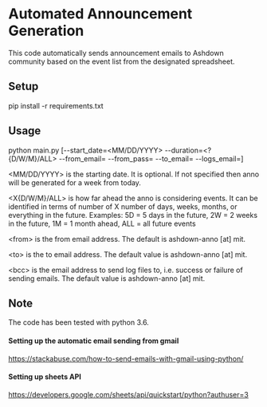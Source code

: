 # Automated Announcement Generation
This code automatically sends announcement emails to Ashdown community based on the event list from the designated spreadsheet.

## Setup
pip install -r requirements.txt

## Usage
python main.py [--start_date=<MM/DD/YYYY>  --duration=<?{D/W/M}/ALL> --from_email=<from> --from_pass=<pass> --to_email=<to> --logs_email=<bcc>]

\<MM/DD/YYYY> is the starting date. It is optional. If not specified then anno will be generated for a week from today.

\<X{D/W/M}/ALL> is how far ahead the anno is considering events. It can be identified in terms of 
number of X number of days, weeks, months, or everything in the future. 
Examples: 5D = 5 days in the future, 2W = 2 weeks in the future, 1M = 1 month ahead, ALL = all future events 

\<from> is the from email address. The default is ashdown-anno [at] mit.

\<to> is the to email address. The default value is ashdown-anno [at] mit.

\<bcc> is the email address to send log files to, i.e. success or failure of sending emails. The default value is ashdown-anno [at] mit.

## Note
The code has been tested with python 3.6.
 
#### Setting up the automatic email sending from gmail
https://stackabuse.com/how-to-send-emails-with-gmail-using-python/

#### Setting up sheets API 
https://developers.google.com/sheets/api/quickstart/python?authuser=3


